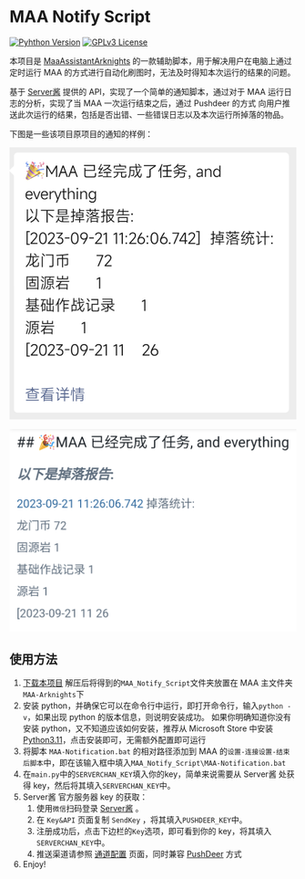 # MAA Notify Script

[![Pyhthon Version](https://img.shields.io/badge/python-3.11-blue)](https://www.python.org/downloads/release/python-370/)
[![GPLv3 License](https://img.shields.io/github/license/hcy2206/FIRMS_Data_Visualization)](https://opensource.org/licenses/GPL-3.0)

本项目是 [MaaAssistantArknights](https://maa.plus) 的一款辅助脚本，用于解决用户在电脑上通过定时运行 MAA 的方式进行自动化刷图时，无法及时得知本次运行的结果的问题。

基于 [Server酱](https://sct.ftqq.com/) 提供的 API，实现了一个简单的通知脚本，通过对于 MAA 运行日志的分析，实现了当 MAA 一次运行结束之后，通过 Pushdeer 的方式 向用户推送此次运行的结果，包括是否出错、一些错误日志以及本次运行所掉落的物品。

下图是一些该项目原项目的通知的样例：

![Pic1](pics/Screenshot_20230921-112739.png)

![Pic2](pics/Screenshot_20230921-112756.png)

## 使用方法

1. [下载本项目](https://github.com/PianCat/MAA_Notify_Script/releases/download/v3.1.0-ServerChan/MAA_Notify_Script.zip) 解压后将得到的`MAA_Notify_Script`文件夹放置在 MAA 主文件夹`MAA-Arknights`下
2. 安装 python，并确保它可以在命令行中运行，即打开命令行，输入`python -v`，如果出现 python 的版本信息，则说明安装成功。 如果你明确知道你没有安装 python，又不知道应该如何安装，推荐从 Microsoft Store 中安装 [Python3.11](https://www.microsoft.com/store/productId/9NRWMJP3717K)，点击安装即可，无需额外配置即可运行
5. 将脚本 `MAA-Notification.bat` 的相对路径添加到 MAA 的`设置-连接设置-结束后脚本`中，即在该输入框中填入`MAA_Notify_Script\MAA-Notification.bat`
9. 在`main.py`中的`SERVERCHAN_KEY`填入你的key，简单来说需要从 Server酱 处获得 key，然后将其填入`SERVERCHAN_KEY`中。
10. Server酱 官方服务器 key 的获取：
    1. 使用`微信`扫码登录 [Server酱](https://sct.ftqq.com/sendkey) 。
    2. 在 `Key&API` 页面复制 `SendKey` ，将其填入`PUSHDEER_KEY`中。
    3. 注册成功后，点击下边栏的`Key`选项，即可看到你的 key，将其填入`SERVERCHAN_KEY`中。
    3. 推送渠道请参照 [通道配置](https://sct.ftqq.com/forward) 页面，同时兼容 [PushDeer](https://www.pushdeer.com/) 方式
10. Enjoy!
